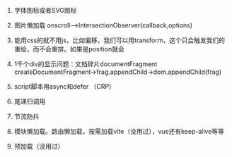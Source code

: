 1. 字体图标或者SVG图标
2. 图片懒加载 onscroll-->IntersectionObserver(callback,options)
3. 能用css的就不用js，比如偏移，我们可以用transform，这个只会触发我们的重绘，而不会重排。如果是position就会
4. 1千个div的显示问题：文档碎片documentFragment  createDocumentFragment->frag.appendChild->dom.appendChild(frag)
5. script脚本用async和defer （CRP）

6. 尾递归调用
7. 节流防抖

8. 模块懒加载。路由懒加载，按需加载vite（没用过），vue还有keep-alive等等

9. 预加载（没用过）